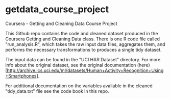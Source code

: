 # getdata_course_project

Coursera - Getting and Cleaning Data Course Project

This Github repo contains the code and cleaned dataset produced in the Coursera Getting and Cleaning Data class. There is one R code file called "run_analysis.R", which takes the raw input data files, aggregates them, and performs the necessary transformations to produces a single tidy dataset.

The input data can be found in the "UCI HAR Dataset" directory. For more info about the original dataset, see the original documentation (here)[http://archive.ics.uci.edu/ml/datasets/Human+Activity+Recognition+Using+Smartphones].

For additional documentation on the variables available in the cleaned "tidy_data.txt" file see the code book in this repo.
